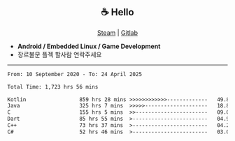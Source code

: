 <h2 align="center"> ☕ Hello </h2>

<p align="center">
  <a href="https://steamcommunity.com/id/Niforances/">Steam</a> |
  <a href="https://gitlab.com/niforances">Gitlab</a>
</p>

 - **Android / Embedded Linux / Game Development**
 - 장르불문 플젝 할사람 연락주세요

------

<!--START_SECTION:waka-->

```txt
From: 10 September 2020 - To: 24 April 2025

Total Time: 1,723 hrs 56 mins

Kotlin                 859 hrs 28 mins >>>>>>>>>>>>-------------   49.86 %
Java                   325 hrs 7 mins  >>>>>--------------------   18.86 %
C                      155 hrs 5 mins  >>-----------------------   09.00 %
Dart                   85 hrs 55 mins  >------------------------   04.98 %
C++                    73 hrs 37 mins  >------------------------   04.27 %
C#                     52 hrs 46 mins  >------------------------   03.06 %
```

<!--END_SECTION:waka-->
